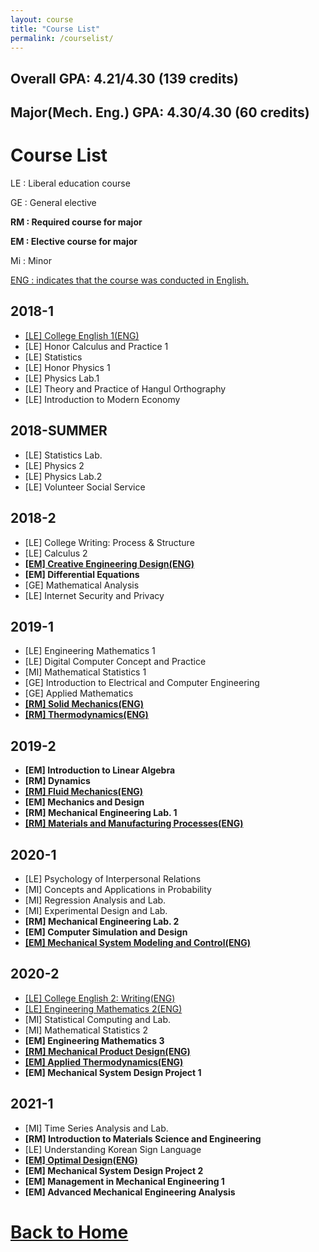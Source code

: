 ```yaml
---
layout: course
title: "Course List"
permalink: /courselist/
---
```


## Overall GPA: 4.21/4.30 (139 credits)
## Major(Mech. Eng.) GPA: 4.30/4.30 (60 credits)

# Course List

LE : Liberal education course

GE : General elective

<strong>RM : Required course for major</strong>

<strong>EM : Elective course for major</strong>

Mi : Minor

<u>ENG : indicates that the course was conducted in English.</u>

## 2018-1
* <u>[LE] College English 1(ENG)</u>
* [LE] Honor Calculus and Practice 1
* [LE] Statistics
* [LE] Honor Physics 1
* [LE] Physics Lab.1
* [LE] Theory and Practice of Hangul Orthography
* [LE] Introduction to Modern Economy

## 2018-SUMMER
* [LE] Statistics Lab.
* [LE] Physics 2
* [LE] Physics Lab.2
* [LE] Volunteer Social Service 

## 2018-2
* [LE] College Writing: Process & Structure
* [LE] Calculus 2
* <u><strong>[EM] Creative Engineering Design(ENG)</strong></u>
* <strong>[EM] Differential Equations</strong>
* [GE] Mathematical Analysis
* [LE] Internet Security and Privacy

## 2019-1
* [LE] Engineering Mathematics 1
* [LE] Digital Computer Concept and Practice
* [MI] Mathematical Statistics 1
* [GE] Introduction to Electrical and Computer Engineering
* [GE] Applied Mathematics
* <u><strong>[RM] Solid Mechanics(ENG)</strong></u>
* <u><strong>[RM] Thermodynamics(ENG)</strong></u>


## 2019-2
* <strong>[EM] Introduction to Linear Algebra</strong>
* <strong>[RM] Dynamics</strong>
* <u><strong>[RM] Fluid Mechanics(ENG)</strong></u>
* <strong>[EM] Mechanics and Design</strong>
* <strong>[RM] Mechanical Engineering Lab. 1</strong>
* <u><strong>[RM] Materials and Manufacturing Processes(ENG)</strong></u>

## 2020-1
* [LE] Psychology of Interpersonal Relations
* [MI] Concepts and Applications in Probability
* [MI] Regression Analysis and Lab.
* [MI] Experimental Design and Lab.
* <strong>[RM] Mechanical Engineering Lab. 2</strong>
* <strong>[EM] Computer Simulation and Design</strong>
* <u><strong>[EM] Mechanical System Modeling and Control(ENG)</strong></u>

## 2020-2
* <u>[LE] College English 2: Writing(ENG)</u>
* <u>[LE] Engineering Mathematics 2(ENG)</u>
* [MI] Statistical Computing and Lab.
* [MI] Mathematical Statistics 2
* <strong>[EM] Engineering Mathematics 3</strong>
* <u><strong>[RM] Mechanical Product Design(ENG)</strong></u>
* <u><strong>[EM] Applied Thermodynamics(ENG)</strong></u>
* <strong>[EM] Mechanical System Design Project 1</strong>

## 2021-1
* [MI] Time Series Analysis and Lab.
* <strong>[RM] Introduction to Materials Science and Engineering</strong>
* [LE] Understanding Korean Sign Language
* <u><strong>[EM] Optimal Design(ENG)</strong></u>
* <strong>[EM] Mechanical System Design Project 2</strong>
* <strong>[EM] Management in Mechanical Engineering 1</strong>
* <strong>[EM] Advanced Mechanical Engineering Analysis</strong>

# <a href="https://tpgml2612.github.io/CV/">Back to Home</a> 
